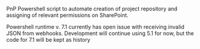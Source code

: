 <p>PnP Powershell script to automate creation of project repository and assigning of relevant permissions on SharePoint.</p>

<p>Powershell runtime v. 7.1 currently has open issue with receiving invalid JSON from webhooks. Development will continue using 5.1 for now, but the code for 7.1 will be kept as history</p>